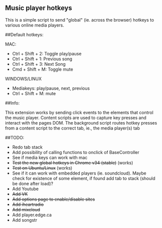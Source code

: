 ## Music player hotkeys
This is a simple script to send "global" (ie. across the browser) hotkeys to various online media players.<br>

##Default hotkeys:

MAC:
* Ctrl + Shift + 2: Toggle play/pause
* Ctrl + Shift + 1: Previous song
* Ctrl + Shift + 3: Next Song
* Cmd + Shift + M: Toggle mute

WINDOWS/LINUX
* Mediakeys: play/pause, next, previous
* Ctrl + Shift + M: mute

##Info:

This extension works by sending click events to the elements that control the music player. Content scripts are used to capture key presses and interact with the pages DOM. The background script routes hotkey presses from a content script to the correct tab, ie., the media player(s) tab

##TODO:

* Redo tab stack
* Add possibility of calling functions to onclick of BaseController
* See if media keys can work with mac
* ~~Test the new global hotkeys in Chrome v34 (stable)~~ (works)
* ~~Test on Ubuntu/Linux~~ (works)
* See if it can work with embedded players (ie. soundcloud). Maybe check for existence of some element, if found add tab to stack (should be done after load)?
* Add Youtube
* ~~Add VK~~
* ~~Add options page to enable/disable sites~~
* ~~Add iheartradio~~
* ~~Add mixcloud~~
* Add player.edge.ca
* Add songstr
